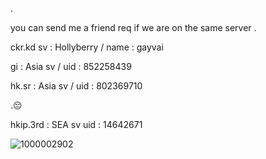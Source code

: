 . 

you can send me a friend req if we are on the same server 
.

ckr.kd    sv : Hollyberry / name : gayvai
 

gi : Asia sv / uid : 852258439 

hk.sr : Asia sv / uid : 802369710  

.😔    

hkip.3rd : SEA sv  uid : 14642671

![1000002902](https://github.com/user-attachments/assets/a13adf9f-0cbc-49ed-8be2-dbef407a81a0)


